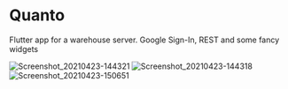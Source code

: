 # Quanto

Flutter app for a warehouse server.
Google Sign-In, REST and some fancy widgets



![Screenshot_20210423-144321](https://user-images.githubusercontent.com/37753289/115877689-039aa880-a448-11eb-9cd3-08eb1247e9ac.png) ![Screenshot_20210423-144318](https://user-images.githubusercontent.com/37753289/115877719-0d241080-a448-11eb-8afe-dd35a34efb66.png) ![Screenshot_20210423-150651](https://user-images.githubusercontent.com/37753289/115877744-144b1e80-a448-11eb-8c97-034cfa7804a9.png)




